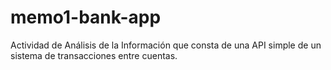 # memo1-bank-app
Actividad de Análisis de la Información que consta de una API simple de un sistema de transacciones entre cuentas.
